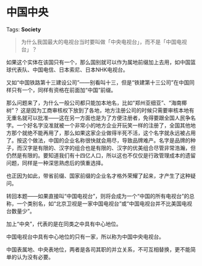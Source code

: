 # 中国中央

Tags: **Society**

> 为什么我国最大的电视台当时要叫做「中央电视台」，而不是「中国电视台」？



如果这个实体在该国只有一个，那么国别就可以作为属地前缀加上去用，如中国篮球代表队、中国电信、日本索尼、日本NHK电视台。

又如“中国铁路第十三建设公司”——别看叫十三，但是“铁建第十三公司”在中国同样只有一个，同样有资格在前面加“中国”前缀。

那么问题来了，为什么一般公司都只能加本地名，比如“郑州亚细亚”、“海南椰树”？ 这是因为工商审核权下放到了各地，地方注册公司的时候只需要审核本地有无重名就可以批准——这在另一方面也是为了方便注册者，免得要跟全国人民争名字。一个好名字没准就被一个非常小的地方企业开玩笑一样的注册了，全国其他地方那个就绝不能再用了，那么如果这家企业做得半死不活，这个名字就永远被占用了。按这个做法，中国的企业名称很快就会用尽，导致品牌难产。名字是品牌的种子，而汉字是有限的、汉字的组合也是有限的、汉字的优美组合尽管非常浩瀚，但仍然是有限的。要知道我们有十四亿人口，所以这也不仅仅是行政管理成本的遗留问题，同样是一种深思熟虑后的慎重选择。

也正因为如此，带省前缀、国家前缀的企业名才格外荣耀了起来，才产生了这种疑问。

转回本题——如果直接叫“中国电视台”，则将会成为一个“中国的所有电视台”的总称，一个类别名，如“北京卫视是一家中国电视台”或“中国电视台并不比美国电视台数量少”。

加上“中央”，代表的是在同类之中具有中心地位。

中国电视台中具有中心地位的只有一家，所以称为中国中央电视台。

中国表属地、中央表地位，两者是各司其职的并立关系，不可互相替换，更不能简单的认为没有必要。




